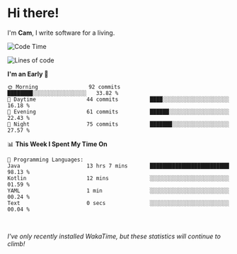 # Hi there!
I'm **Cam**, I write software for a living.

<!--START_SECTION:waka-->
![Code Time](http://img.shields.io/badge/Code%20Time-167%20hrs%2051%20mins-blue)

![Lines of code](https://img.shields.io/badge/From%20Hello%20World%20I%27ve%20Written-51.7%20thousand%20lines%20of%20code-blue)

**I'm an Early 🐤** 

```text
🌞 Morning                92 commits          ████████░░░░░░░░░░░░░░░░░   33.82 % 
🌆 Daytime                44 commits          ████░░░░░░░░░░░░░░░░░░░░░   16.18 % 
🌃 Evening                61 commits          ██████░░░░░░░░░░░░░░░░░░░   22.43 % 
🌙 Night                  75 commits          ███████░░░░░░░░░░░░░░░░░░   27.57 % 
```


📊 **This Week I Spent My Time On** 

```text
💬 Programming Languages: 
Java                     13 hrs 7 mins       █████████████████████████   98.13 % 
Kotlin                   12 mins             ░░░░░░░░░░░░░░░░░░░░░░░░░   01.59 % 
YAML                     1 min               ░░░░░░░░░░░░░░░░░░░░░░░░░   00.24 % 
Text                     0 secs              ░░░░░░░░░░░░░░░░░░░░░░░░░   00.04 % 
```


<!--END_SECTION:waka-->

<br>

_I've only recently installed WakaTime, but these statistics will continue to climb!_
